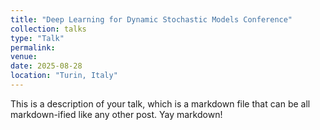```yaml
---
title: "Deep Learning for Dynamic Stochastic Models Conference"
collection: talks
type: "Talk"
permalink:
venue:
date: 2025-08-28
location: "Turin, Italy"
---
```


This is a description of your talk, which is a markdown file that can be all markdown-ified like any other post. Yay markdown!
